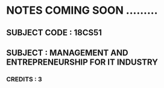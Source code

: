 # NOTES COMING SOON .........


## SUBJECT CODE : 18CS51 

## SUBJECT : MANAGEMENT AND ENTREPRENEURSHIP FOR IT INDUSTRY

### CREDITS : 3
